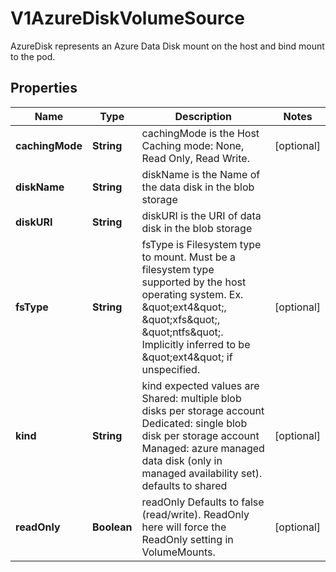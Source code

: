 

# V1AzureDiskVolumeSource

AzureDisk represents an Azure Data Disk mount on the host and bind mount to the pod.
## Properties

Name | Type | Description | Notes
------------ | ------------- | ------------- | -------------
**cachingMode** | **String** | cachingMode is the Host Caching mode: None, Read Only, Read Write. |  [optional]
**diskName** | **String** | diskName is the Name of the data disk in the blob storage | 
**diskURI** | **String** | diskURI is the URI of data disk in the blob storage | 
**fsType** | **String** | fsType is Filesystem type to mount. Must be a filesystem type supported by the host operating system. Ex. \&quot;ext4\&quot;, \&quot;xfs\&quot;, \&quot;ntfs\&quot;. Implicitly inferred to be \&quot;ext4\&quot; if unspecified. |  [optional]
**kind** | **String** | kind expected values are Shared: multiple blob disks per storage account  Dedicated: single blob disk per storage account  Managed: azure managed data disk (only in managed availability set). defaults to shared |  [optional]
**readOnly** | **Boolean** | readOnly Defaults to false (read/write). ReadOnly here will force the ReadOnly setting in VolumeMounts. |  [optional]




